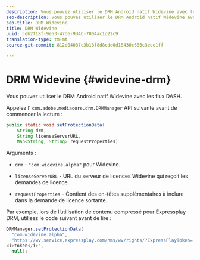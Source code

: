 ```yaml
---
description: Vous pouvez utiliser le DRM Android natif Widevine avec les flux DASH.
seo-description: Vous pouvez utiliser le DRM Android natif Widevine avec les flux DASH.
seo-title: DRM Widevine
title: DRM Widevine
uuid: ceb2f18f-9e53-47d6-9d4b-7004ac1d22c9
translation-type: tm+mt
source-git-commit: 812d04037c3b18f8d8cdd0d18430c686c3eee1ff

---
```



# DRM Widevine {#widevine-drm}

Vous pouvez utiliser le DRM Android natif Widevine avec les flux DASH.

Appelez l’ `com.adobe.mediacore.drm.DRMManager` API suivante avant de commencer la lecture :

```java
public static void setProtectionData( 
    String drm,  
    String licenseServerURL,   
    Map<String, String> requestProperties)
```

Arguments :

* `drm` - `"com.widevine.alpha"` pour Widevine.

* `licenseServerURL` - URL du serveur de licences Widevine qui reçoit les demandes de licence.
* `requestProperties` - Contient des en-têtes supplémentaires à inclure dans la demande de licence sortante.

Par exemple, lors de l’utilisation de contenu compressé pour Expressplay DRM, utilisez le code suivant avant de lire :

```java
DRMManager.setProtectionData( 
  "com.widevine.alpha",  
  "https://wv.service.expressplay.com/hms/wv/rights/?ExpressPlayToken= 
<i>token</i>",  
  null); 
```

